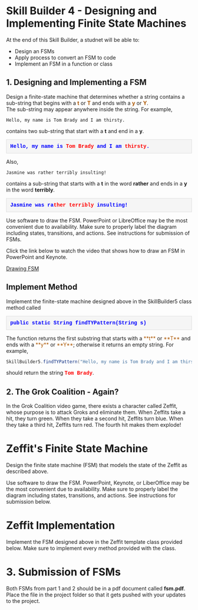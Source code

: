 # Skill Builder 4 - Designing and Implementing Finite State Machines

At the end of this Skill Builder, a studnet will be able to:
- Design an FSMs
- Apply process to convert an FSM to code
- Implement an FSM in a function or class

## 1. Designing and Implementing a FSM
Design a finite-state machine that determines whether a string contains a sub-string that begins with a 
<span style="color:rgb(172,86,0);">**t**</span> or <span style="color:rgb(172,86,0);">**T**</span> and ends 
with a <span style="color:rgb(172,86,0);">**y**</span> or <span style="color:rgb(172,86,0);">**Y**</span>.  
The sub-string may appear anywhere inside the string.  For example,

```
Hello, my name is Tom Brady and I am thirsty.
```

contains two sub-string that start with a **t** and end in a **y**.
<p style="font-family: 'courier new', monospace;background-color:#f5f5f5;padding:10px 10px 10px 10px;border:solid 1px #dddddd;color:blue;font-weight:bold;">
Hello, my name is <span style="color:red;">Tom Brady</span> and I am <span style="color:red;">thirsty</span>.
<p>
Also,

```
Jasmine was rather terribly insulting!
```

contains a sub-string that starts with a **t** in the word **rather** and ends in a **y** in the word **terribly**. 
<p style="font-family: 'courier new',monospace;background-color:#f5f5f5;padding:10px 10px 10px 10px;border:solid 1px #dddddd;color:blue;font-weight:bold;">Jasmine was ra<span style="color:#ff0000;">ther terribly</span> insulting!
</p>

Use software to draw the FSM.  PowerPoint or LibreOffice may be the most convenient due to availability.  Make sure to 
properly label the diagram including states, transitions, and actions.  See instructions for submission of FSMs.

Click the link below to watch the video that shows how to draw an FSM in PowerPoint and Keynote.

<a href="https://delawarestateuniversity-my.sharepoint.com/:v:/g/personal/mrasamny_desu_edu/EbMTuLeUZs1Di7VlgmAkz_sBg_8JuFAQBPiDEZi5Zvl_bQ?download=1">Drawing FSM</a>
 
## Implement Method
Implement the finite-state machine designed above in the SkillBuilder5 class method called
<p style="font-family: 'courier new', courier;background-color:#f5f5f5;padding:10px 10px 10px 10px;border:solid 1px #dddddd;color:blue;font-weight:bold;">
public static String findTYPattern(String s)
</p>
The function returns the first substring that starts with a <span style="color:rgb(172,86,0);">**t**</span> or 
<span style="color:rgb(172,86,0);">**T**</span> and ends with a 
<span style="color:rgb(172,86,0);">**y**</span> or <span style="color:rgb(172,86,0);">**Y**</span>; 
otherwise it returns an empty string.  For example, 

```java
SkillBuilder5.findTYPattern("Hello, my name is Tom Brady and I am thirsty")
```

should return the string <span style="color:red;font-family: 'courier new', courier;font-weight:bold;">Tom Brady</span>.

## 2. The Grok Coalition - Again?
In the Grok Coalition video game, there exists a character called Zeffit, whose purpose is to attack Groks and 
eliminate them.  When Zeffits take a hit, they turn green.  When they take a second hit, Zeffits turn blue.  When 
they take a third hit, Zeffits turn red.  The fourth hit makes them explode!

# Zeffit's Finite State Machine
Design the finite state machine (FSM) that models the state of the Zeffit as described above.

Use software to draw the FSM. PowerPoint, Keynote, or LiberOffice may be the most convenient due to availability. Make sure to properly 
label the diagram including states, transitions, and actions. See instructions for submission below.

# Zeffit Implementation
Implement the FSM designed above in the Zeffit template class provided below.  Make sure to implement every method 
provided with the class.

# 3. Submission of FSMs
Both FSMs from part 1 and 2 should be in a pdf document called **fsm.pdf**.  Place the file
in the project folder so that it gets pushed with your updates to the project.


